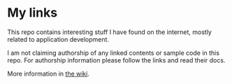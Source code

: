 # My links

This repo contains interesting stuff I have found on the internet, mostly related to application development.

I am not claiming authorship of any linked contents or sample code in this repo. For authorship information please follow the links and read their docs.

More information in [the wiki](~/links/wiki).
